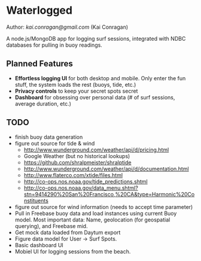 # Waterlogged

Author: _kai.conragan@gmail.com_ (Kai Conragan)

A node.js/MongoDB app for logging surf sessions, integrated with NDBC databases for pulling in buoy readings.

## Planned Features
- **Effortless logging UI** for both desktop and mobile. Only enter the fun stuff, the system loads the rest (buoys, tide, etc.)
- **Privacy controls** to keep your secret spots secret
- **Dashboard** for obsessing over personal data (# of surf sessions, average duration, etc.)

## TODO
- finish buoy data generation
- figure out source for tide & wind
  - http://www.wunderground.com/weather/api/d/pricing.html
  - Google Weather (but no historical lookups)
  - https://github.com/shralpmeister/shralptide
  - http://www.wunderground.com/weather/api/d/documentation.html
  - http://www.flaterco.com/xtide/files.html
  - http://co-ops.nos.noaa.gov/tide_predictions.shtml
  - http://co-ops.nos.noaa.gov/data_menu.shtml?stn=9414290%20San%20Francisco,%20CA&type=Harmonic%20Constituents
- figure out source for wind information (needs to accept time parameter)
- Pull in Freebase buoy data and load instances using current Buoy model. Most important data: Name, geolocation (for geospatial querying), and Freebase mid.
- Get mock data loaded from Daytum export
- Figure data model for User -> Surf Spots.
- Basic dashboard UI
- Mobiel UI for logging sessions from the beach.
